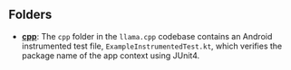 ## Folders
- **[cpp](llama/cpp.driver.md)**: The `cpp` folder in the `llama.cpp` codebase contains an Android instrumented test file, `ExampleInstrumentedTest.kt`, which verifies the package name of the app context using JUnit4.

